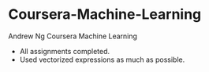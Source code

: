 # Coursera-Machine-Learning
Andrew Ng Coursera Machine Learning

- All assignments completed.
- Used vectorized expressions as much as possible.
